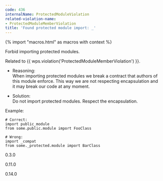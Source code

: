 ```yaml
---
code: 436
internalName: ProtectedModuleViolation
related-violation-name:
- ProtectedModuleMemberViolation
title: 'Found protected module import: _'
---
```


{% import "macros.html" as macros with context %}

Forbid importing protected modules.

Related to {{ wps.violation('ProtectedModuleMemberViolation') }}.

  - Reasoning:  
    When importing protected modules we break a contract that authors of
    this module enforce. This way we are not respecting encapsulation
    and it may break our code at any moment.

  - Solution:  
    Do not import protected modules. Respect the encapsulation.

Example:

    # Correct:
    import public_module
    from some.public.module import FooClass
    
    # Wrong:
    import _compat
    from some._protected.module import BarClass

<div class="versionadded">

0.3.0

</div>

<div class="versionchanged">

0.11.0

</div>

<div class="versionchanged">

0.14.0

</div>
